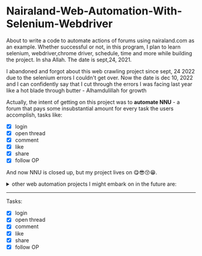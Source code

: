 # Nairaland-Web-Automation-With-Selenium-Webdriver
About to write a code to automate actions of forums using nairaland.com as an example. 
Whether successful or not, in this program, I plan to learn selenium, webdriver,chrome driver, schedule, time and more while building the project. In sha Allah.
    The date is sept,24, 2021.
    
    

I abandoned and forgot about this web crawling project since sept, 24 2022 due to the selenium errors I couldn't get over. 
Now the date is dec 10, 2022 and I can confidently say that I cut through the errors I was facing last year like a hot blade through butter - Alhamdulillah for growth

Actually, the intent of getting on this project was to **automate NNU** - a forum that pays some insubstantial amount for every task the users accomplish, tasks like:

- [x] login
- [x] open thread
- [x] comment
- [x] like 
- [x] share 
- [x] follow OP

And now NNU is closed up, but my project lives on 😋😎😚😁.

<details>
<summary> other web automation projects I might embark on in the future are: </summary>

- fb group commenting
- test automation
- crypto mining automation e.g pi, maximine, et al
- trading automation

</details>
    
---   
Tasks:
- [x] login
- [x] open thread
- [x] comment
- [x] like 
- [x] share 
- [x] follow OP
